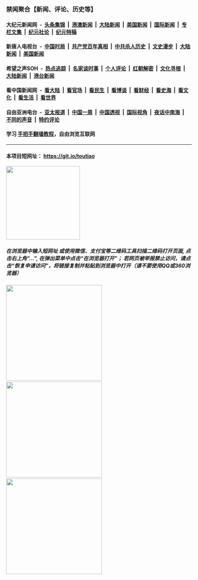 ### 禁闻聚合【新闻、评论、历史等】

#### 大纪元新闻网 &nbsp;-&nbsp; [头条集锦](indexes/E头条集锦.md?t=03041232) &nbsp;|&nbsp; [港澳新闻](indexes/E港澳新闻.md?t=03041232)  &nbsp;|&nbsp; [大陆新闻](indexes/E大陆新闻.md?t=03041232) &nbsp;|&nbsp; [美国新闻](indexes/E美国新闻.md?t=03041232) &nbsp;|&nbsp; [国际新闻](indexes/E国际新闻.md?t=03041232) &nbsp;|&nbsp; [专栏文集](indexes/E专栏文集.md?t=03041232) &nbsp;|&nbsp; [纪元社论](indexes/E纪元社论.md?t=03041232) &nbsp;|&nbsp; [纪元特稿](indexes/E纪元特稿.md?t=03041232) 

#### 新唐人电视台 &nbsp;-&nbsp; [中国时局](indexes/N中国时局.md?t=03041232) &nbsp;|&nbsp; [共产党百年真相](indexes/N共产党百年真相.md?t=03041232) &nbsp;|&nbsp; [中共杀人历史](indexes/N中共杀人历史.md?t=03041232) &nbsp;|&nbsp; [文史漫步](indexes/N文史漫步.md?t=03041232) &nbsp;|&nbsp; [大陆新闻](indexes/N大陆新闻.md?t=03041232) &nbsp;|&nbsp; [美国新闻](indexes/N美国新闻.md?t=03041232)

#### 希望之声SOH &nbsp;-&nbsp; [热点追踪](indexes/H热点追踪.md?t=03041232) &nbsp;|&nbsp; [名家谈时事](indexes/H名家谈时事.md?t=03041232) &nbsp;|&nbsp; [个人评论](indexes/H个人评论.md?t=03041232)  &nbsp;|&nbsp; [红朝解密](indexes/H红朝解密.md?t=03041232) &nbsp;|&nbsp; [文化寻根](indexes/H文化寻根.md?t=03041232) &nbsp;|&nbsp; [大陆新闻](indexes/H大陆新闻.md?t=03041232) &nbsp;|&nbsp; [港台新闻](indexes/H港台新闻.md?t=03041232)

#### 看中国新闻网 &nbsp;-&nbsp; [看大陆](indexes/S看大陆.md?t=03041232) &nbsp;|&nbsp; [看官场](indexes/S看官场.md?t=03041232) &nbsp;|&nbsp; [看民生](indexes/S看民生.md?t=03041232)  &nbsp;|&nbsp; [看博谈](indexes/S看博谈.md?t=03041232) &nbsp;|&nbsp; [看财经](indexes/S看财经.md?t=03041232) &nbsp;|&nbsp; [看史海](indexes/S看史海.md?t=03041232) &nbsp;|&nbsp; [看文化](indexes/S看文化.md?t=03041232) &nbsp;|&nbsp; [看生活](indexes/S看生活.md?t=03041232) &nbsp;|&nbsp; [看世界](indexes/S看世界.md?t=03041232)

#### 自由亚洲电台 &nbsp;-&nbsp; [亚太报道](indexes/R亚太报道.md?t=03041232) &nbsp;|&nbsp; [中国一周](indexes/R中国一周.md?t=03041232) &nbsp;|&nbsp; [中国透视](indexes/R中国透视.md?t=03041232)  &nbsp;|&nbsp; [国际视角](indexes/R国际视角.md?t=03041232) &nbsp;|&nbsp; [夜话中南海](indexes/R夜话中南海.md?t=03041232) &nbsp;|&nbsp; [不同的声音](indexes/R不同的声音.md?t=03041232) &nbsp;|&nbsp; [特约评论](indexes/R特约评论.md?t=03041232)

#### 学习 [手把手翻墙教程](https://github.com/gfw-breaker/guides/wiki)，自由浏览互联网

----

#### 本项目短网址： https://git.io/toutiao
<img src="https://raw.githubusercontent.com/gfw-breaker/banned-news/master/scripts/img/qr.png" width="200px"/>  

##### 在浏览器中输入短网址 或使用微信、支付宝等二维码工具扫描二维码打开页面, 点击右上角"...", 在弹出菜单中点击“在浏览器打开”； 若网页被举报禁止访问，请点击“恢复申请访问”，将链接复制并粘贴到浏览器中打开（请不要使用QQ或360浏览器）

<img src="https://raw.githubusercontent.com/gfw-breaker/banned-news/master/scripts/img/1.png" width="260px"/> &nbsp; <img src="https://raw.githubusercontent.com/gfw-breaker/banned-news/master/scripts/img/2.png" width="260px"/> &nbsp; <img src="https://raw.githubusercontent.com/gfw-breaker/banned-news/master/scripts/img/3.png" width="260px"/>
